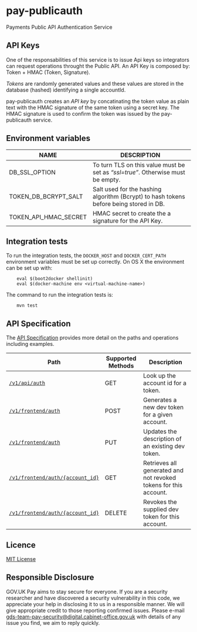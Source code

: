 # pay-publicauth
Payments Public API Authentication Service

## API Keys

One of the responsabilities of this service is to issue Api keys so integrators can request operations throught the Public API. An API Key is composed by: Token + HMAC (Token, Signature).

_Tokens_ are randomly generated values and these values are stored in the database (hashed) identifying a single accountId.

pay-publicauth creates an _API key_ by concatinating the token value as plain text with the HMAC signature of the same token using a secret key. The HMAC signature is used to confirm the token was issued by the pay-publicauth service.

## Environment variables
| NAME                  | DESCRIPTION                                                                    |
| ----------------------| ------------------------------------------------------------------------------ |
| DB_SSL_OPTION         | To turn TLS on this value must be set as _“ssl=true”_. Otherwise must be empty. |
| TOKEN_DB_BCRYPT_SALT  | Salt used for the hashing algorithm (Bcrypt) to hash tokens before being stored in DB. |
| TOKEN_API_HMAC_SECRET | HMAC secret to create the a signature for the API Key. |

## Integration tests

To run the integration tests, the `DOCKER_HOST` and `DOCKER_CERT_PATH` environment variables must be set up correctly. On OS X the environment can be set up with:

```
    eval $(boot2docker shellinit)
    eval $(docker-machine env <virtual-machine-name>)

```

The command to run the integration tests is:

```
    mvn test
```

## API Specification

The [API Specification](docs/api_specification.md) provides more detail on the paths and operations including examples.

| Path                          | Supported Methods | Description                        |
| ----------------------------- | ----------------- | ---------------------------------- |
|[```/v1/api/auth```](docs/api_specification.md#get-v1apiauth)              | GET    |  Look up the account id for a token.            |
|[```/v1/frontend/auth```](docs/api_specification.md#post-v1frontendauth)             | POST   |  Generates a new dev token for a given account. |
|[```/v1/frontend/auth```](docs/api_specification.md#put-v1frontendauth)             | PUT   |  Updates the description of an existing dev token. |
|[```/v1/frontend/auth/{account_id}```](docs/api_specification.md#get-v1frontendauthaccount_id)             | GET   |  Retrieves all generated and not revoked tokens for this account. |
|[```/v1/frontend/auth/{account_id}```](docs/api_specification.md#delete-v1frontendauthaccount_id)             | DELETE   |  Revokes the supplied dev token for this account. |

## Licence

[MIT License](LICENCE)

## Responsible Disclosure

GOV.UK Pay aims to stay secure for everyone. If you are a security researcher and have discovered a security vulnerability in this code, we appreciate your help in disclosing it to us in a responsible manner. We will give appropriate credit to those reporting confirmed issues. Please e-mail gds-team-pay-security@digital.cabinet-office.gov.uk with details of any issue you find, we aim to reply quickly.

